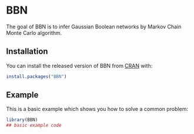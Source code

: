 
<!-- README.md is generated from README.Rmd. Please edit that file -->

# BBN

<!-- badges: start -->

<!-- badges: end -->

The goal of BBN is to infer Gaussian Boolean networks by Markov Chain
Monte Carlo algorithm.

## Installation

You can install the released version of BBN from
[CRAN](https://CRAN.R-project.org) with:

``` r
install.packages("BBN")
```

## Example

This is a basic example which shows you how to solve a common problem:

``` r
library(BBN)
## basic example code
```

